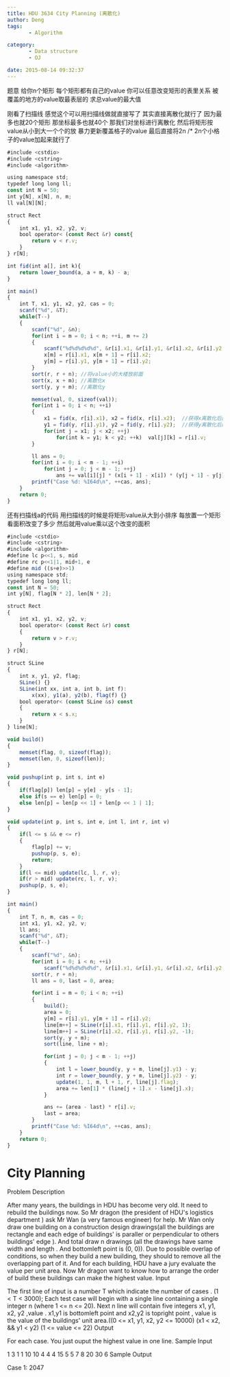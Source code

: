 ```yaml
---
title: HDU 3634 City Planning (离散化)
author: Deng
tags: 
       - Algorithm

category: 
       - Data structure
       - OJ

date: 2015-08-14 09:32:37
---
```

题意 给你n个矩形 每个矩形都有自己的value 你可以任意改变矩形的表里关系 被覆盖的地方的value取最表层的 求总value的最大值

刚看了扫描线 感觉这个可以用扫描线做就直接写了 其实直接离散化就行了 因为最多也就20个矩形 那坐标最多也就40个 那我们对坐标进行离散化 然后将矩形按value从小到大一个个的放 暴力更新覆盖格子的value 最后直接将2n /* 2n个小格子的value加起来就行了

```js 
#include <cstdio>
#include <cstring>
#include <algorithm>

using namespace std;
typedef long long ll;
const int N = 50;
int y[N], x[N], n, m;
ll val[N][N];

struct Rect
{
    int x1, y1, x2, y2, v;
    bool operator< (const Rect &r) const{
        return v < r.v;
    }
} r[N];

int fid(int a[], int k){
    return lower_bound(a, a + m, k) - a;
}

int main()
{
    int T, x1, y1, x2, y2, cas = 0;
    scanf("%d", &T);
    while(T--)
    {
        scanf("%d", &n);
        for(int i = m = 0; i < n; ++i, m += 2)
        {
            scanf("%d%d%d%d%d", &r[i].x1, &r[i].y1, &r[i].x2, &r[i].y2, &r[i].v);
            x[m] = r[i].x1, x[m + 1] = r[i].x2;
            y[m] = r[i].y1, y[m + 1] = r[i].y2;
        }
        sort(r, r + n); //将value小的大楼放前面
        sort(x, x + m); //离散化x
        sort(y, y + m); //离散化y

        memset(val, 0, sizeof(val));
        for(int i = 0; i < n; ++i)
        {
            x1 = fid(x, r[i].x1), x2 = fid(x, r[i].x2);  //获得x离散化后的坐标
            y1 = fid(y, r[i].y1), y2 = fid(y, r[i].y2);  //获得y离散化后的坐标
            for(int j = x1; j < x2; ++j)
                for(int k = y1; k < y2; ++k)  val[j][k] = r[i].v;
        }

        ll ans = 0;
        for(int i = 0; i < m - 1; ++i)
            for(int j = 0; j < m - 1; ++j)
                ans += val[i][j] * (x[i + 1] - x[i]) * (y[j + 1] - y[j]);
        printf("Case %d: %I64d\n", ++cas, ans);
    }
    return 0;
}
```
还有扫描线a的代码 用扫描线的时候是将矩形value从大到小排序 每放置一个矩形 看面积改变了多少 然后就用value乘以这个改变的面积

```js 
#include <cstdio>
#include <cstring>
#include <algorithm>
#define lc p<<1, s, mid
#define rc p<<1|1, mid+1, e
#define mid ((s+e)>>1)
using namespace std;
typedef long long ll;
const int N = 50;
int y[N], flag[N * 2], len[N * 2];

struct Rect
{
    int x1, y1, x2, y2, v;
    bool operator< (const Rect &r) const
    {
        return v > r.v;
    }
} r[N];

struct SLine
{
    int x, y1, y2, flag;
    SLine() {}
    SLine(int xx, int a, int b, int f):
        x(xx), y1(a), y2(b), flag(f) {}
    bool operator< (const SLine &s) const
    {
        return x < s.x;
    }
} line[N];

void build()
{
    memset(flag, 0, sizeof(flag));
    memset(len, 0, sizeof(len));
}

void pushup(int p, int s, int e)
{
    if(flag[p]) len[p] = y[e] - y[s - 1];
    else if(s == e) len[p] = 0;
    else len[p] = len[p << 1] + len[p << 1 | 1];
}

void update(int p, int s, int e, int l, int r, int v)
{
    if(l <= s && e <= r)
    {
        flag[p] += v;
        pushup(p, s, e);
        return;
    }
    if(l <= mid) update(lc, l, r, v);
    if(r > mid) update(rc, l, r, v);
    pushup(p, s, e);
}

int main()
{
    int T, n, m, cas = 0;
    int x1, y1, x2, y2, v;
    ll ans;
    scanf("%d", &T);
    while(T--)
    {
        scanf("%d", &n);
        for(int i = 0; i < n; ++i)
            scanf("%d%d%d%d%d", &r[i].x1, &r[i].y1, &r[i].x2, &r[i].y2, &r[i].v);
        sort(r, r + n);
        ll ans = 0, last = 0, area;

        for(int i = m = 0; i < n; ++i)
        {
            build();
            area = 0;
            y[m] = r[i].y1, y[m + 1] = r[i].y2;
            line[m++] = SLine(r[i].x1, r[i].y1, r[i].y2, 1);
            line[m++] = SLine(r[i].x2, r[i].y1, r[i].y2, -1);
            sort(y, y + m);
            sort(line, line + m);

            for(int j = 0; j < m - 1; ++j)
            {
                int l = lower_bound(y, y + m, line[j].y1) - y;
                int r = lower_bound(y, y + m, line[j].y2) - y;
                update(1, 1, m, l + 1, r, line[j].flag);
                area += len[1] * (line[j + 1].x - line[j].x);
            }

            ans += (area - last) * r[i].v;
            last = area;
        }
        printf("Case %d: %I64d\n", ++cas, ans);
    }
    return 0;
}
```

# City Planning

Problem Description

After many years, the buildings in HDU has become very old. It need to rebuild the buildings now. So Mr dragon (the president of HDU's logistics department ) ask Mr Wan (a very famous engineer) for help.
Mr Wan only draw one building on a construction design drawings(all the buildings are rectangle and each edge of buildings' is paraller or perpendicular to others buildings' edge ). And total draw n drawings (all the drawings have same width and length . And bottomleft point is (0, 0)). Due to possible overlap of conditions, so when they build a new building, they should to remove all the overlapping part of it. And for each building, HDU have a jury evaluate the value per unit area. Now Mr dragon want to know how to arrange the order of build these buildings can make the highest value.
Input

The first line of input is a number T which indicate the number of cases . (1 < T < 3000);
Each test case will begin with a single line containing a single integer n (where 1 <= n <= 20).
Next n line will contain five integers x1, y1, x2, y2 ,value . x1,y1 is bottomleft point and x2,y2 is topright point , value is the value of the buildings' unit area.((0 <= x1, y1, x2, y2 <= 10000) (x1 < x2, && y1 < y2) (1 <= value <= 22)
Output

For each case. You just ouput the highest value in one line.
Sample Input

1 3 1 1 10 10 4 4 4 15 5 5 7 8 20 30 6
Sample Output

Case 1: 2047
